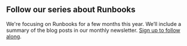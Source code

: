 ## Follow our series about Runbooks

We're focusing on Runbooks for a few months this year. We’ll include a summary of the blog posts in our monthly newsletter. [Sign up to follow along](#newsletter).
